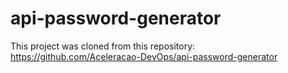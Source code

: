 # api-password-generator

This project was cloned from this repository: https://github.com/Aceleracao-DevOps/api-password-generator